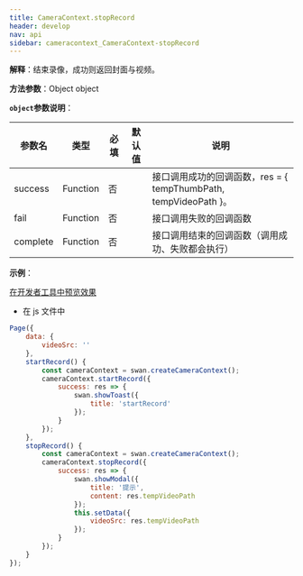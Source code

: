 ```yaml
---
title: CameraContext.stopRecord
header: develop
nav: api
sidebar: cameracontext_CameraContext-stopRecord
---
```


 

**解释**：结束录像，成功则返回封面与视频。

**方法参数**：Object object

**`object`参数说明**：

|参数名 |类型 | 必填 | 默认值|说明|
|---- | ---- | ---- |---- |---|
|success |Function   | 否  || 接口调用成功的回调函数，res = { tempThumbPath, tempVideoPath }。|
|fail |   Function |   否  | |接口调用失败的回调函数|
|complete   | Function   | 否  || 接口调用结束的回调函数（调用成功、失败都会执行）|

**示例**：
 
<a href="swanide://fragment/d6e4c23348cc8dc4a639b6c5e0670ca61573701710321" title="在开发者工具中预览效果" target="_self">在开发者工具中预览效果</a>

* 在 js 文件中

```javascript
Page({
    data: {
        videoSrc: ''
    },
    startRecord() {
        const cameraContext = swan.createCameraContext();
        cameraContext.startRecord({
            success: res => {
                swan.showToast({
                    title: 'startRecord'
                });
            }
        });
    },
    stopRecord() {
        const cameraContext = swan.createCameraContext();
        cameraContext.stopRecord({
            success: res => {
                swan.showModal({
                    title: '提示',
                    content: res.tempVideoPath
                });
                this.setData({
                    videoSrc: res.tempVideoPath
                });
            }
        });
    }
});
```